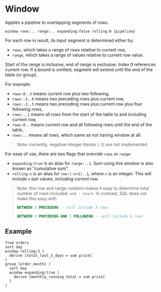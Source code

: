 # Window

Applies a pipeline to overlapping segments of rows.

```prql_no_test
window rows:.. range:.. expanding:false rolling:0 {pipeline}
```

For each row in result, its input segment is determined either by:

- `rows`, which takes a range of rows relative to current row,
- `range`, which takes a range of values relative to current row value.

Start of the range is inclusive, end of range is exclusive. Index 0 references
current row. If a bound is omitted, segment will extend until the end of the table (or group).

For example:
- `rows:0..3`   means current row plus two following,
- `rows:-3..0`  means two preceding rows plus current row,
- `rows:-3..5`  means two preceding rows plus current row plus four following rows,
- `rows:..1`    means all rows from the start of the table to and including current row,
- `rows:0..`    means current row and all following rows until the end of the table,
- `rows:..`     means all rows, which same as not having window at all.

> Note: currently, negative integer literals (`-3`) are not implemented.

<!-- TODO: rows vs range example, with visualization -->

For ease of use, there are two flags that override `rows` or `range`:

- `expanding:true` is an alias for `range:..1`. Sum using this window is also known as "cumulative sum".
- `rolling:x` is an alias for `row:(-x+1)..1`, where `x` is an integer. This will include `x` last values, including current row.

> Note: this row and range notation makes it easy to determine total number of rows included: `end - start`. In contrast, SQL does not make this easy with
> ```sql
> BETWEEN 2 PRECEDING -- will include 3 rows
> ```
> ```sql
> BETWEEN 2 PRECEDING AND 1 FOLLOWING -- will include 4 rows
> ```

## Example

```prql
from orders
sort day
window rolling:3 (
  derive [total_last_3_days = sum price]
)
group [order_month] (
  sort day
  window expanding:true (
    derive [monthly_running_total = sum price]
  )
)
```
